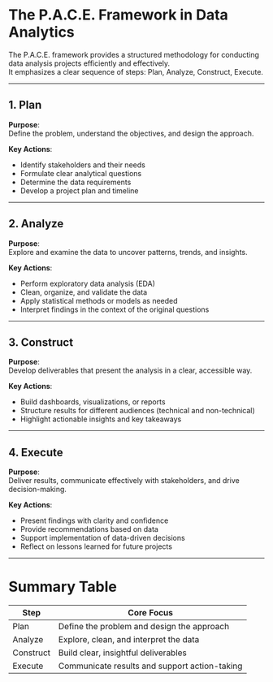 # The P.A.C.E. Framework in Data Analytics

The P.A.C.E. framework provides a structured methodology for conducting data analysis projects efficiently and effectively.  
It emphasizes a clear sequence of steps: Plan, Analyze, Construct, Execute.

---

## 1. Plan

**Purpose**:  
Define the problem, understand the objectives, and design the approach.

**Key Actions**:
- Identify stakeholders and their needs
- Formulate clear analytical questions
- Determine the data requirements
- Develop a project plan and timeline

---

## 2. Analyze

**Purpose**:  
Explore and examine the data to uncover patterns, trends, and insights.

**Key Actions**:
- Perform exploratory data analysis (EDA)
- Clean, organize, and validate the data
- Apply statistical methods or models as needed
- Interpret findings in the context of the original questions

---

## 3. Construct

**Purpose**:  
Develop deliverables that present the analysis in a clear, accessible way.

**Key Actions**:
- Build dashboards, visualizations, or reports
- Structure results for different audiences (technical and non-technical)
- Highlight actionable insights and key takeaways

---

## 4. Execute

**Purpose**:  
Deliver results, communicate effectively with stakeholders, and drive decision-making.

**Key Actions**:
- Present findings with clarity and confidence
- Provide recommendations based on data
- Support implementation of data-driven decisions
- Reflect on lessons learned for future projects

---

# Summary Table

| Step      | Core Focus                                           |
|-----------|------------------------------------------------------|
| Plan      | Define the problem and design the approach           |
| Analyze   | Explore, clean, and interpret the data                |
| Construct | Build clear, insightful deliverables                 |
| Execute   | Communicate results and support action-taking        |
